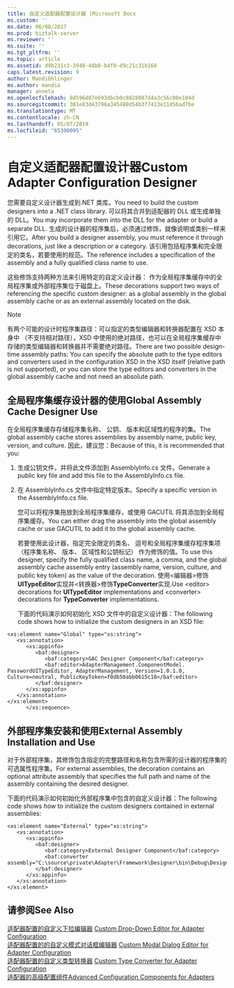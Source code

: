 ```yaml
---
title: 自定义适配器配置设计器 |Microsoft Docs
ms.custom: ''
ms.date: 06/08/2017
ms.prod: biztalk-server
ms.reviewer: ''
ms.suite: ''
ms.tgt_pltfrm: ''
ms.topic: article
ms.assetid: d9b231c3-3948-4db8-b4f0-d9c21c31b168
caps.latest.revision: 9
author: MandiOhlinger
ms.author: mandia
manager: anneta
ms.openlocfilehash: 8d596d87e693dbcb0c8828087d4a3c56c00e104d
ms.sourcegitcommit: 381e83d43796a345488d54b3f7413e11d56ad7be
ms.translationtype: MT
ms.contentlocale: zh-CN
ms.lasthandoff: 05/07/2019
ms.locfileid: "65390095"
---
```

# <a name="custom-adapter-configuration-designer"></a><span data-ttu-id="4d1b6-102">自定义适配器配置设计器</span><span class="sxs-lookup"><span data-stu-id="4d1b6-102">Custom Adapter Configuration Designer</span></span>
<span data-ttu-id="4d1b6-103">您需要自定义设计器生成到.NET 类库。</span><span class="sxs-lookup"><span data-stu-id="4d1b6-103">You need to build the custom designers into a .NET class library.</span></span> <span data-ttu-id="4d1b6-104">可以将其合并到适配器的 DLL 或生成单独的 DLL。</span><span class="sxs-lookup"><span data-stu-id="4d1b6-104">You may incorporate them into the DLL for the adapter or build a separate DLL.</span></span> <span data-ttu-id="4d1b6-105">生成的设计器的程序集后，必须通过修饰，就像说明或类别一样来引用它。</span><span class="sxs-lookup"><span data-stu-id="4d1b6-105">After you build a designer assembly, you must reference it through decorations, just like a description or a category.</span></span> <span data-ttu-id="4d1b6-106">该引用包括程序集和完全限定的类名，若要使用的规范。</span><span class="sxs-lookup"><span data-stu-id="4d1b6-106">The reference includes a specification of the assembly and a fully qualified class name to use.</span></span>  
  
 <span data-ttu-id="4d1b6-107">这些修饰支持两种方法来引用特定的自定义设计器： 作为全局程序集缓存中的全局程序集或外部程序集位于磁盘上。</span><span class="sxs-lookup"><span data-stu-id="4d1b6-107">These decorations support two ways of referencing the specific custom designer: as a global assembly in the global assembly cache or as an external assembly located on the disk.</span></span>  
  
> [!NOTE]
>  <span data-ttu-id="4d1b6-108">有两个可能的设计时程序集路径：可以指定的类型编辑器和转换器配置在 XSD 本身中 （不支持相对路径），XSD 中使用的绝对路径，也可以在全局程序集缓存中存储的类型编辑器和转换器并不需要绝对路径。</span><span class="sxs-lookup"><span data-stu-id="4d1b6-108">There are two possible design-time assembly paths: You can specify the absolute path to the type editors and converters used in the configuration XSD in the XSD itself (relative path is not supported), or you can store the type editors and converters in the global assembly cache and not need an absolute path.</span></span>  
  
## <a name="global-assembly-cache-designer-use"></a><span data-ttu-id="4d1b6-109">全局程序集缓存设计器的使用</span><span class="sxs-lookup"><span data-stu-id="4d1b6-109">Global Assembly Cache Designer Use</span></span>  
 <span data-ttu-id="4d1b6-110">在全局程序集缓存存储程序集名称、 公钥、 版本和区域性的程序的集。</span><span class="sxs-lookup"><span data-stu-id="4d1b6-110">The global assembly cache stores assemblies by assembly name, public key, version, and culture.</span></span> <span data-ttu-id="4d1b6-111">因此，建议您：</span><span class="sxs-lookup"><span data-stu-id="4d1b6-111">Because of this, it is recommended that you:</span></span>  
  
1. <span data-ttu-id="4d1b6-112">生成公钥文件，并将此文件添加到 AssemblyInfo.cs 文件。</span><span class="sxs-lookup"><span data-stu-id="4d1b6-112">Generate a public key file and add this file to the AssemblyInfo.cs file.</span></span>  
  
2. <span data-ttu-id="4d1b6-113">在 AssemblyInfo.cs 文件中指定特定版本。</span><span class="sxs-lookup"><span data-stu-id="4d1b6-113">Specify a specific version in the AssemblyInfo.cs file.</span></span>  
  
   <span data-ttu-id="4d1b6-114">您可以将程序集拖放到全局程序集缓存，或使用 GACUTIL 将其添加到全局程序集缓存。</span><span class="sxs-lookup"><span data-stu-id="4d1b6-114">You can either drag the assembly into the global assembly cache or use GACUTIL to add it to the global assembly cache.</span></span>  
  
   <span data-ttu-id="4d1b6-115">若要使用此设计器，指定完全限定的类名、 逗号和全局程序集缓存程序集项 （程序集名称、 版本、 区域性和公钥标记） 作为修饰的值。</span><span class="sxs-lookup"><span data-stu-id="4d1b6-115">To use this designer, specify the fully qualified class name, a comma, and the global assembly cache assembly entry (assembly name, version, culture, and public key token) as the value of the decoration.</span></span> <span data-ttu-id="4d1b6-116">使用\<编辑器\>修饰**UITypeEditor**实现并\<转换器\>修饰**TypeConverter**实现.</span><span class="sxs-lookup"><span data-stu-id="4d1b6-116">Use \<editor\> decorations for **UITypeEditor** implementations and \<converter\> decorations for **TypeConverter** implementations.</span></span>  
  
   <span data-ttu-id="4d1b6-117">下面的代码演示如何初始化 XSD 文件中的自定义设计器：</span><span class="sxs-lookup"><span data-stu-id="4d1b6-117">The following code shows how to initialize the custom designers in an XSD file:</span></span>  
  
```  
<xs:element name="Global" type="xs:string">  
   <xs:annotation>  
      <xs:appinfo>  
         <baf:designer>  
            <baf:category>GAC Designer Component</baf:category>  
            <baf:editor>AdapterManagement.ComponentModel. PasswordUITypeEditor, AdapterManagement, Version=1.0.1.0, Culture=neutral, PublicKeyToken=f0db50abb0615c18</baf:editor>  
         </baf:designer>  
      </xs:appinfo>  
   </xs:annotation>  
</xs:element>  
      </xs:sequence>  
```  
  
## <a name="external-assembly-installation-and-use"></a><span data-ttu-id="4d1b6-118">外部程序集安装和使用</span><span class="sxs-lookup"><span data-stu-id="4d1b6-118">External Assembly Installation and Use</span></span>  
 <span data-ttu-id="4d1b6-119">对于外部程序集，其修饰包含指定的完整路径和名称包含所需的设计器的程序集的可选属性程序集。</span><span class="sxs-lookup"><span data-stu-id="4d1b6-119">For external assemblies, the decoration contains an optional attribute assembly that specifies the full path and name of the assembly containing the desired designer.</span></span>  
  
 <span data-ttu-id="4d1b6-120">下面的代码演示如何初始化外部程序集中包含的自定义设计器：</span><span class="sxs-lookup"><span data-stu-id="4d1b6-120">The following code shows how to initialize the custom designers contained in external assemblies:</span></span>  
  
```  
<xs:element name="External" type="xs:string">  
   <xs:annotation>  
      <xs:appinfo>  
         <baf:designer>  
            <baf:category>External Designer Component</baf:category>  
            <baf:converter assembly="C:\source\private\Adapter\Framework\Designer\bin\Debug\Designer.External.dll">Designer.External.DesignerTypeConverter</baf:converter>  
         </baf:designer>  
      </xs:appinfo>  
   </xs:annotation>  
</xs:element>  
```  
  
## <a name="see-also"></a><span data-ttu-id="4d1b6-121">请参阅</span><span class="sxs-lookup"><span data-stu-id="4d1b6-121">See Also</span></span>  
 <span data-ttu-id="4d1b6-122">[适配器配置的自定义下拉编辑器](../core/custom-drop-down-editor-for-adapter-configuration.md) </span><span class="sxs-lookup"><span data-stu-id="4d1b6-122">[Custom Drop-Down Editor for Adapter Configuration](../core/custom-drop-down-editor-for-adapter-configuration.md) </span></span>  
 <span data-ttu-id="4d1b6-123">[适配器配置的的自定义模式对话框编辑器](../core/custom-modal-dialog-editor-for-adapter-configuration.md) </span><span class="sxs-lookup"><span data-stu-id="4d1b6-123">[Custom Modal Dialog Editor for Adapter Configuration](../core/custom-modal-dialog-editor-for-adapter-configuration.md) </span></span>  
 <span data-ttu-id="4d1b6-124">[适配器配置的自定义类型转换器](../core/custom-type-converter-for-adapter-configuration.md) </span><span class="sxs-lookup"><span data-stu-id="4d1b6-124">[Custom Type Converter for Adapter Configuration](../core/custom-type-converter-for-adapter-configuration.md) </span></span>  
 [<span data-ttu-id="4d1b6-125">适配器的高级配置组件</span><span class="sxs-lookup"><span data-stu-id="4d1b6-125">Advanced Configuration Components for Adapters</span></span>](../core/advanced-configuration-components-for-adapters.md)